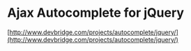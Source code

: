<!--
id: 94211346
link: http://tumblr.atmos.org/post/94211346/ajax-autocomplete-for-jquery
slug: ajax-autocomplete-for-jquery
date: Wed Apr 08 2009 09:45:13 GMT-0700 (PDT)
publish: 2009-04-08
tags: 
title: Ajax Autocomplete for jQuery
-->


Ajax Autocomplete for jQuery
============================

[http://www.devbridge.com/projects/autocomplete/jquery/](http://www.devbridge.com/projects/autocomplete/jquery/)

